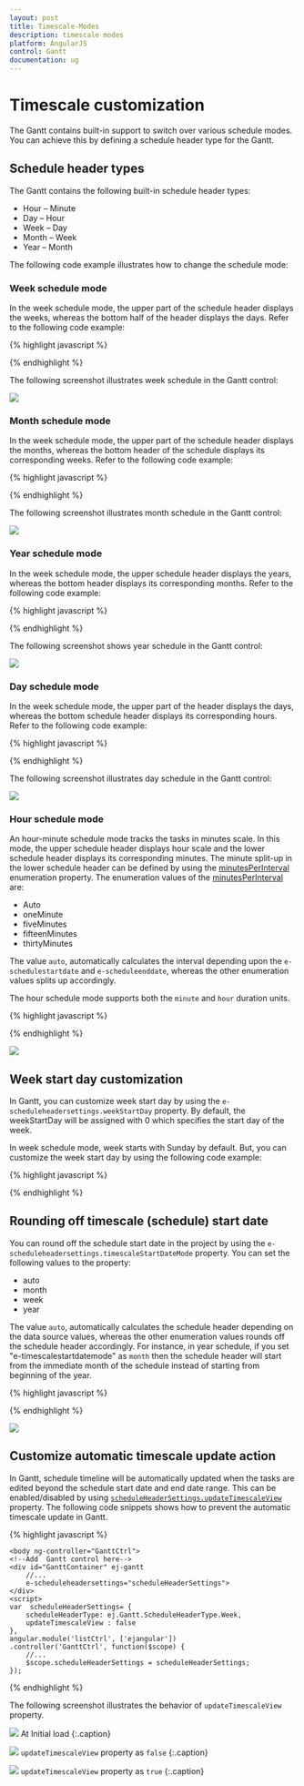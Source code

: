 ```yaml
---
layout: post
title: Timescale-Modes
description: timescale modes
platform: AngularJS
control: Gantt
documentation: ug
---
```


# Timescale customization

The Gantt contains built-in support to switch over various schedule modes. You can achieve this by defining a schedule header type for the Gantt.

## Schedule header types

The Gantt contains the following built-in schedule header types:

* Hour – Minute
* Day – Hour
* Week – Day
* Month – Week
* Year – Month

The following code example illustrates how to change the schedule mode:

### Week schedule mode

In the week schedule mode, the upper part of the schedule header displays the weeks, whereas the bottom half of the header displays the days. Refer to the following code example:

{% highlight javascript %}

<body ng-controller="GanttCtrl">
   <!--Add  Gantt control here-->    
   <div id="GanttContainer" ej-gantt
      //...
      e-scheduleheadersettings="scheduleHeaderSettings" 
      >
   </div>
  <script>
    var  scheduleHeaderSettings= {
        scheduleHeaderType: ej.Gantt.ScheduleHeaderType.Week,
        weekHeaderFormat: "MMM dd , yyyy",
        dayHeaderFormat: "ddd",
    },
    angular.module('listCtrl', ['ejangular'])
        .controller('GanttCtrl', function($scope) {
            //...
            $scope.scheduleHeaderSettings = "scheduleHeaderSettings";
        });
</script>
</body>

{% endhighlight %}

The following screenshot illustrates week schedule in the Gantt control:

![](Timescale-Modes_images/Timescale-Modes_img1.png)

### Month schedule mode

In the week schedule mode, the upper part of the schedule header displays the months, whereas the bottom header of the schedule displays its corresponding weeks. Refer to the following code example:

{% highlight javascript %}

<body ng-controller="GanttCtrl">
   <!--Add  Gantt control here-->    
   <div id="GanttContainer" ej-gantt
      //...
      e-scheduleheadersettings="scheduleHeaderSettings" 
      >
   </div>
  <script>
    var  scheduleHeaderSettings= {
        scheduleHeaderType: ej.Gantt.ScheduleHeaderType.Month,
        monthHeaderFormat: "MMM yyyy",
        weekHeaderFormat: "M/dd",
    },
    angular.module('listCtrl', ['ejangular'])
        .controller('GanttCtrl', function($scope) {
            //...
            $scope.scheduleHeaderSettings = "scheduleHeaderSettings";
        });
</script>
</body>

{% endhighlight %}

The following screenshot illustrates month schedule in the Gantt control:

![](Timescale-Modes_images/Timescale-Modes_img2.png)

### Year schedule mode

In the week schedule mode, the upper schedule header displays the years, whereas the bottom header displays its corresponding months. Refer to the following code example:

{% highlight javascript %}

<body ng-controller="GanttCtrl">
   <!--Add  Gantt control here-->    
   <div id="GanttContainer" ej-gantt
      //...
      e-scheduleheadersettings="scheduleHeaderSettings" 
      >
   </div>
  <script>
    var  scheduleHeaderSettings= {
         scheduleHeaderType: ej.Gantt.ScheduleHeaderType.Year,
         yearHeaderFormat: "yyyy",
         monthHeaderFormat: "MMM",
    },
    angular.module('listCtrl', ['ejangular'])
        .controller('GanttCtrl', function($scope) {
            //...
            $scope.scheduleHeaderSettings = "scheduleHeaderSettings";
        });
</script>
</body>
{% endhighlight %}

The following screenshot shows year schedule in the Gantt control:

![](Timescale-Modes_images/Timescale-Modes_img3.png)

### Day schedule mode

In the week schedule mode, the upper part of the header displays the days, whereas the bottom schedule header displays its corresponding hours. Refer to the following code example:

{% highlight javascript %}

<body ng-controller="GanttCtrl">
   <!--Add  Gantt control here-->    
   <div id="GanttContainer" ej-gantt
      //...
      e-scheduleheadersettings="scheduleHeaderSettings" 
      >
   </div>
  <script>
    var  scheduleHeaderSettings= {
        scheduleHeaderType: ej.Gantt.ScheduleHeaderType.Day,
        dayHeaderFormat: " dd,MM,yy ",
        hourHeaderFormat: "HH",
    },
    angular.module('listCtrl', ['ejangular'])
        .controller('GanttCtrl', function($scope) {
            //...
            $scope.scheduleHeaderSettings = "scheduleHeaderSettings";
        });
</script>
</body>

{% endhighlight %}

The following screenshot illustrates day schedule in the Gantt control:

![](Timescale-Modes_images/Timescale-Modes_img4.png)

### Hour schedule mode

An hour-minute schedule mode tracks the tasks in minutes scale. In this mode, the upper schedule header displays hour scale and the lower schedule header displays its corresponding minutes. The minute split-up in the lower schedule header can be defined by using the [minutesPerInterval](/api/js/ejgantt#members:scheduleheadersettings-minutesperinterval) enumeration property. The enumeration values of the [minutesPerInterval](/api/js/ejgantt#members:scheduleheadersettings-minutesperinterval) are:

* Auto 
* oneMinute
* fiveMinutes
* fifteenMinutes
* thirtyMinutes

The value `auto`, automatically calculates the interval depending upon the `e-schedulestartdate` and `e-scheduleenddate`, whereas the other enumeration values splits up accordingly.

The hour schedule mode supports both the `minute` and `hour` duration units.

{% highlight javascript %}

<body ng-controller="GanttCtrl">
   <!--Add  Gantt control here-->    
   <div id="GanttContainer" ej-gantt
      //...
       e-dateformat= "M/d/yyyy hh:mm:ss tt"
       e-durationunit= ej.Gantt.DurationUnit.Minute,
       e-scheduleheadersettings="scheduleHeaderSettings" 
      >
   </div>
  <script>
    var  scheduleHeaderSettings= {
        scheduleHeaderType: ej.Gantt.ScheduleHeaderType.Day,
        dayHeaderFormat: " dd,MM,yy ",
        hourHeaderFormat: "HH",
    },
    angular.module('listCtrl', ['ejangular'])
        .controller('GanttCtrl', function($scope) {
            //...
            $scope.scheduleHeaderSettings = "scheduleHeaderSettings";
        });
</script>
</body>
{% endhighlight %}

![](Timescale-Modes_images/Timescale-Modes_img5.png)

## Week start day customization

In Gantt, you can customize week start day by using the `e-scheduleheadersettings.weekStartDay` property.
By default, the weekStartDay will be assigned with 0 which specifies the start day of the week.

In week schedule mode, week starts with Sunday by default. But, you can customize the week start day by using the following code example:

{% highlight javascript %}

<body ng-controller="GanttCtrl">
   <!--Add  Gantt control here-->    
   <div id="GanttContainer" ej-gantt
      //...
        e-scheduleheadersettings="scheduleHeaderSettings" 
      >
   </div>
  <script>
    var  scheduleHeaderSettings= {
        scheduleHeaderType: ej.Gantt.ScheduleHeaderType.Week,
		weekStartDay : 3
        },
    angular.module('listCtrl', ['ejangular'])
        .controller('GanttCtrl', function($scope) {
            //...
            $scope.scheduleHeaderSettings = "scheduleHeaderSettings";
        });
</script>
</body>
{% endhighlight %}

## Rounding off timescale (schedule) start date

You can round off the schedule start date in the project by using the `e-scheduleheadersettings.timescaleStartDateMode` property. You can set the following values to the property:

* auto
* month
* week
* year

The value `auto`, automatically calculates the schedule header depending on the data source values, whereas the other enumeration values rounds off the schedule header accordingly. For instance, in year schedule, if you set "e-timescalestartdatemode" as `month` then the schedule header will start from the immediate month of the schedule instead of starting from beginning of the year.

{% highlight javascript %}

<body ng-controller="GanttCtrl">
   <!--Add  Gantt control here-->    
   <div id="GanttContainer" ej-gantt
      //...
      e-scheduleheadersettings="scheduleHeaderSettings" 
      >
   </div>
  <script>
    var scheduleHeaderSettings= {
        scheduleHeaderType: ej.Gantt.ScheduleHeaderType.Year,
        timescaleStartDateMode: ej.Gantt.TimescaleRoundMode.Month,
    },
    angular.module('listCtrl', ['ejangular'])
        .controller('GanttCtrl', function($scope) {
            //...
            $scope.scheduleHeaderSettings = "scheduleHeaderSettings";
        });
</script>
</body>

{% endhighlight %}

![](Timescale-Modes_images/Timescale-Modes_img6.png)

## Customize automatic timescale update action

In Gantt, schedule timeline will be automatically updated when the tasks are edited beyond the schedule start date and end date range. This can be enabled/disabled by using [`scheduleHeaderSettings.updateTimescaleView`](/api/angular/ejgantt#members:scheduleheadersettings-updatetimescaleview "scheduleHeaderSettings.updateTimescaleView") property.
The following code snippets shows how to prevent the automatic timescale update in Gantt.

{% highlight javascript %}

	<body ng-controller="GanttCtrl">
    <!--Add  Gantt control here-->    
    <div id="GanttContainer" ej-gantt
		//...
        e-scheduleheadersettings="scheduleHeaderSettings">
    </div>
    <script>
    var  scheduleHeaderSettings= {
        scheduleHeaderType: ej.Gantt.ScheduleHeaderType.Week,
		updateTimescaleView : false
    },
    angular.module('listCtrl', ['ejangular'])
    .controller('GanttCtrl', function($scope) {
        //...
        $scope.scheduleHeaderSettings = scheduleHeaderSettings;
    });
</script>
</body>
{% endhighlight %}

The following screenshot illustrates the behavior of `updateTimescaleView` property.

![](Timescale-Modes_images/Timescale-Modes_img7.png)
At Initial load
{:.caption}

![](Timescale-Modes_images/Timescale-Modes_img8.png)
`updateTimescaleView` property as `false`
{:.caption}

![](Timescale-Modes_images/Timescale-Modes_img9.png)
`updateTimescaleView` property as `true`
{:.caption}